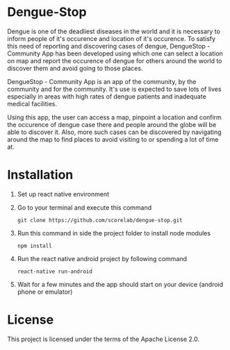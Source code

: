 # Dengue-Stop
Dengue is one of the deadliest diseases in the world and it is necessary to inform people of it's occurence and location of it's occurence. To satisfy this need of reporting and discovering cases of dengue, DengueStop - Community App has been developed using which one can select a location on map and report the occurence of dengue for others around the world to discover them and avoid going to those places.

DengueStop - Community App is an app of the community, by the community and for the community. It's use is expected to save lots of lives especially in areas with high rates of dengue patients and inadequate medical facilities.

Using this app, the user can access a map, pinpoint a location and confirm the occurence of dengue case there and people around the globe will be able to discover it. Also, more such cases can be discovered by navigating around the map to find places to avoid visiting to or spending a lot of time at.

# Installation
1. Set up react native environment  
2. Go to your terminal and execute this command
    ```
    git clone https://github.com/scorelab/dengue-stop.git
    ```

3. Run this command in side the project folder to install node modules
    ```
    npm install
    ```
  
4. Run the react native android project by following command
    ```
    react-native run-android
    ```
    
5. Wait for a few minutes and the app should start on your device (android phone or emulator)


# License

This project is licensed under the terms of the Apache License 2.0.

